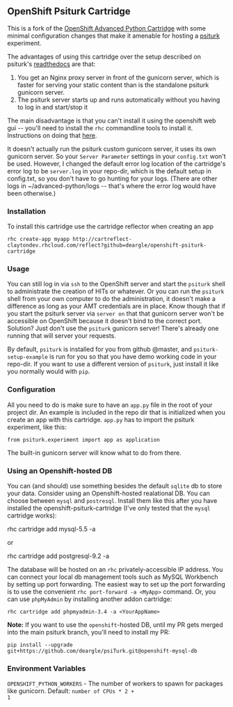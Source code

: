 ## OpenShift Psiturk Cartridge

This is a fork of the [OpenShift Advanced Python Cartridge](https://github.com/gsterjov/openshift-advanced-python-cartridge) with some minimal configuration changes that make it amenable for hosting a [psiturk](https://github.com/NYUCCL/psiTurk) experiment. 

The advantages of using this cartridge over the setup described on psiturk's [readthedocs](http://psiturk.readthedocs.io/en/latest/openshift.html) are that:

1. You get an Nginx proxy server in front of the gunicorn server, which is faster for serving your static content than is the standalone psiturk gunicorn server.
2. The psiturk server starts up and runs automatically without you having to log in and start/stop it

The main disadvantage is that you can't install it using the openshift web gui -- you'll need to install the `rhc` commandline tools to install it. Instructions on doing that [here](https://developers.openshift.com/managing-your-applications/client-tools.html).

It doesn't actually run the psiturk custom gunicorn server, it uses its own gunicorn server. So your `Server Parameter` settings in your `config.txt` won't be used. However, I changed the default error log location of the cartridge's error log to be `server.log` in your repo-dir, which is the default setup in config.txt, so you don't have to go hunting for your logs. (There are other logs in ~/advanced-python/logs -- that's where the error log would have been otherwise.)

### Installation

To install this cartridge use the cartridge reflector when creating an app

	rhc create-app myapp http://cartreflect-claytondev.rhcloud.com/reflect?github=deargle/openshift-psiturk-cartridge

### Usage

You can still log in via `ssh` to the OpenShift server and start the `psiturk` shell to administrate the creation of HITs or whatever. Or you can run the `psiturk` shell from your own computer to do the administration, it doesn't make a difference as long as your AMT credentials are in place. Know though that if you start the psiturk server via `server on` that that gunicorn server won't be accessible on OpenShift because it doesn't bind to the correct port. Solution? Just don't use the `psiturk` gunicorn server! There's already one running that will server your requests. 

By default, `psiturk` is installed for you from github @master, and `psiturk-setup-example` is run for you so that you have demo working code in your repo-dir. If you want to use a different version of `psiturk`, just install it like you normally would with `pip`.

### Configuration

All you need to do is make sure to have an `app.py` file in the root of your project dir. An example is included in the repo dir that is initialized when you create an app with this cartridge. `app.py` has to import the psiturk experiment, like this:

    from psiturk.experiment import app as application

The built-in gunicorn server will know what to do from there.

### Using an Openshift-hosted DB

You can (and should) use something besides the default `sqlite` db to store your data. Consider using an Openshift-hosted realational DB. You can choose between `mysql` and `postresql`. Install them like this after you have installed the openshift-psiturk-cartridge (I've only tested that the `mysql` cartridge works):

   rhc cartridge add mysql-5.5 -a <YourAppName>

or

   rhc cartridge add postgresql-9.2 -a <YourAppName>

The database will be hosted on an `rhc` privately-accessible IP address. You can connect your local db management tools such as MySQL Workbench by setting up port forwarding. The easiest way to set up the port forwarding is to use the convenient `rhc port-forward -a <MyApp>` command. Or, you can use `phpMyAdmin` by installing another addon cartridge:

    rhc cartridge add phpmyadmin-3.4 -a <YourAppName>

**Note:** If you want to use the `openshift`-hosted DB, until my PR gets merged into the main psiturk branch, you'll need to install my PR:

    pip install --upgrade git+https://github.com/deargle/psiTurk.git@openshift-mysql-db

### Environment Variables

<code>OPENSHIFT_PYTHON_WORKERS</code> - The number of workers to spawn for packages like gunicorn.
Default: <code>number of CPUs * 2 + 1</code>
